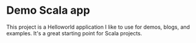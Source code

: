 # Demo Scala app

This project is a Helloworld application I like to use for demos, blogs, and examples. It's a great starting point for Scala projects.
